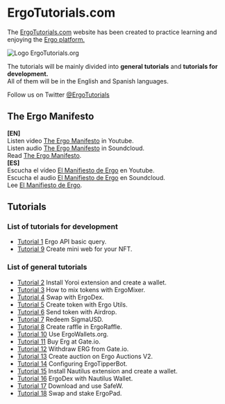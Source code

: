 # ErgoTutorials.com
<p>The <a href="https://ergotutorials.com" target="_blank">ErgoTutorials.com</a> website has been created to practice learning and enjoying the <a href="https://ergoplatform.org" target="_blank">Ergo platform.</a></p>
<img src="https://ergotutorials.com/ErgoTutorials.png" alt="Logo ErgoTutorials.org" />
<p>The tutorials will be mainly divided into <strong>general tutorials</strong> and <strong>tutorials for development.</strong>
<br>
All of them will be in the English and Spanish languages.</p>

<p>Follow us on Twitter <a href="https://twitter.com/ergotutorials" title="ErgoTutorials.com">@ErgoTutorials</a></p>

<h2>The Ergo Manifesto</h2>
<strong>[EN]</strong><br>
Listen video <a href="https://www.youtube.com/watch?v=0OjciLNu7CM">The Ergo Manifesto</a> in Youtube.
<br>
Listen audio <a href="https://soundcloud.com/ergotutorials/the-ergo-manifesto">The Ergo Manifesto</a> in Soundcloud.
<br>
Read <a href="https://ergoplatform.org/en/blog/2021-04-26-the-ergo-manifesto/">The Ergo Manifesto</a>.
<br>
<strong>[ES]</strong><br>
Escucha el vídeo <a href="https://www.youtube.com/watch?v=xcgZ1d3DF74">El Manifiesto de Ergo</a> en Youtube.
<br>
Escucha el audio <a href="https://soundcloud.com/ergotutorials/el-manifiesto-de-ergo">El Manifiesto de Ergo</a> en Soundcloud.
<br>
Lee <a href="https://ergoplatform.org/es/blog/2021-04-26-the-ergo-manifesto/">El Manifiesto de Ergo</a>.

<h2>Tutorials</h2>
<h3>List of tutorials for development</h3>
<ul>
  <li><a href="https://www.youtube.com/watch?v=B3W9uNwk_DM">Tutorial 1</a> Ergo API basic query.</li> 
  <li><a href="https://www.youtube.com/watch?v=mP6D9Pf6p88">Tutorial 9</a> Create mini web for your NFT.</li>
</ul>

<h3>List of general tutorials</h3>
<ul>
  <li><a href="https://www.youtube.com/watch?v=u05mUkNbVl8">Tutorial 2</a> Install Yoroi extension and create a wallet.</li>
  <li><a href="https://www.youtube.com/watch?v=T9M6j6xfx4w">Tutorial 3</a> How to mix tokens with ErgoMixer.</li>
  <li><a href="https://www.youtube.com/watch?v=2MVawkjuXiw">Tutorial 4</a> Swap with ErgoDex.</li>
  <li><a href="https://www.youtube.com/watch?v=I3R6_PceM1k">Tutorial 5</a> Create token with Ergo Utils.</li>
  <li><a href="https://www.youtube.com/watch?v=XiAp5XioHaQ">Tutorial 6</a> Send token with Airdrop.</li>
  <li><a href="https://www.youtube.com/watch?v=DEWYEZUSbYQ">Tutorial 7</a> Redeem SigmaUSD.</li>
  <li><a href="https://www.youtube.com/watch?v=wmzQV0ZTUWI">Tutorial 8</a> Create raffle in ErgoRaffle.</li>
  <li><a href="https://www.youtube.com/watch?v=F2OGYgUPJ4Q">Tutorial 10</a> Use ErgoWallets.org.</li>
  <li><a href="https://www.youtube.com/watch?v=nxzfoY3QQUM">Tutorial 11</a> Buy Erg at Gate.io.</li>
  <li><a href="https://www.youtube.com/watch?v=bgDqS5NMUVM">Tutorial 12</a> Withdraw ERG from Gate.io.</li>
  <li><a href="https://www.youtube.com/watch?v=Shm7FF0DNk8">Tutorial 13</a> Create auction on Ergo Auctions V2.</li>
  <li><a href="https://www.youtube.com/watch?v=vsB6RoY_7Z8">Tutorial 14</a> Configuring ErgoTipperBot.</li>
  <li><a href="https://www.youtube.com/watch?v=hMwtwlUpnRQ">Tutorial 15</a> Install Nautilus extension and create a wallet.</li>
  <li><a href="https://www.youtube.com/watch?v=UCgiS4GRqkE">Tutorial 16</a> ErgoDex with Nautilus Wallet.</li>
  <li><a href="https://www.youtube.com/watch?v=DFf-dDlCpzM">Tutorial 17</a> Download and use SafeW.</li>
  <li><a href="https://www.youtube.com/watch?v=3utoKRu5yAg">Tutorial 18</a> Swap and stake ErgoPad.</li>
  
  
</ul>
